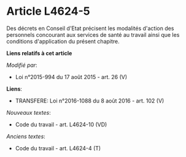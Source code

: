 # Article L4624-5

Des décrets en Conseil d'Etat précisent les modalités d'action des personnels concourant aux services de santé au travail
ainsi que les conditions d'application du présent chapitre.

**Liens relatifs à cet article**

_Modifié par_:

  - Loi n°2015-994 du 17 août 2015 - art. 26 (V)

**Liens**:

  - TRANSFERE: Loi n°2016-1088 du 8 août 2016 - art. 102 (V)

_Nouveaux textes_:

  - Code du travail - art. L4624-10 (VD)

_Anciens textes_:

  - Code du travail - art. L4624-4 (T)
